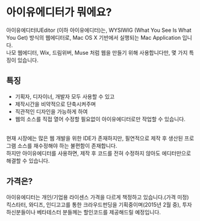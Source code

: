 # 아이유에디터가 뭐에요?
아이유에디터IUEditor (이하 아이유에디터)는, WYSIWIG (What You See Is What You Get) 방식의 웹에디터로, Mac OS X 기반에서 실행되는 Mac Application 입니다.<br />
나모 웹에디터, Wix, 드림위버, Muse 처럼 웹을 만들기 위해 사용합니다만, 몇 가지 특징이 있습니다.

## 특징
* 기획자, 디자이너, 개발자 모두 사용할 수 있고<br />
* 제작시간을 비약적으로 단축시켜주며 <br />
* 직관적인 디자인을 가능하게 하여<br />
* 웹의 소스를 직접 열어 수정할 필요없이 아이유에디터로만 작업할 수 있습니다.<br /><br />
 
 현재 시장에는 많은 웹 개발을 위한 IDE가 존재하지만, 필연적으로 제작 후 생산된 프로그램 소스를 재수정해야 하는 불편함이 존재합니다.<br />
하지만 아이유에디터를 사용하면, 제작 후 코드를 전혀 수정하지 않아도 에디터만으로 해결할 수 있습니다. 

## 가격은?
아이유에디터는 개인/기업용 라이센스 가격을 다르게 책정하고 있습니다.(가격 미정)<br />
킥스타터, 와디즈, 인디고고를 통한 크라우드펀딩을 기획중이며(2015년 2월 중), 투자하신분들이나 베타테스터 분들께는 할인코드를 제공해드릴 예정입니다.<br /><br />
